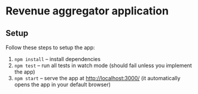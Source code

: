 # Revenue aggregator application

## Setup

Follow these steps to setup the app:

1. `npm install` – install dependencies
2. `npm test` – run all tests in watch mode (should fail unless you implement the app)
3. `npm start` – serve the app at [http://localhost:3000/](http://localhost:3000/) (it automatically opens the app in your default browser)